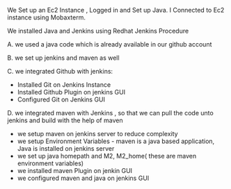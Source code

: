 We Set up an Ec2 Instance , Logged in and Set up Java. I Connected to Ec2 instance using Mobaxterm.

We installed Java and Jenkins using Redhat Jenkins Procedure

A. we used a java code which is already available in our github account

B. we set up jenkins and maven as well

C. we integrated Github with jenkins:

- Installed Git on Jenkins Instance
- Installed Github Plugin on jenkins GUI
- Configured Git on Jenkins GUI

D. we integrated maven with Jenkins , so that we can pull the code unto jenkins and build with the help of maven

- we setup maven on jenkins server to reduce complexity
- we setup Environment Variables - maven is a java based application, Java is installed on jenkins server
- we set up java homepath and M2, M2_home( these are maven environment variables)
- we installed maven Plugin on jenkin GUI
- we configured maven and java on jenkins GUI
